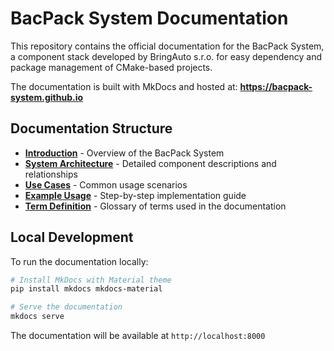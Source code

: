 # BacPack System Documentation

This repository contains the official documentation for the BacPack System, a component stack developed by BringAuto s.r.o. for easy dependency and package management of CMake-based projects.

The documentation is built with MkDocs and hosted at: **https://bacpack-system.github.io**

## Documentation Structure

- **[Introduction](docs/index.md)** - Overview of the BacPack System
- **[System Architecture](docs/architecture.md)** - Detailed component descriptions and relationships
- **[Use Cases](docs/use_cases.md)** - Common usage scenarios
- **[Example Usage](docs/example_usage.md)** - Step-by-step implementation guide
- **[Term Definition](docs/term_definition.md)** - Glossary of terms used in the documentation

## Local Development

To run the documentation locally:

```bash
# Install MkDocs with Material theme
pip install mkdocs mkdocs-material

# Serve the documentation
mkdocs serve
```

The documentation will be available at `http://localhost:8000`

